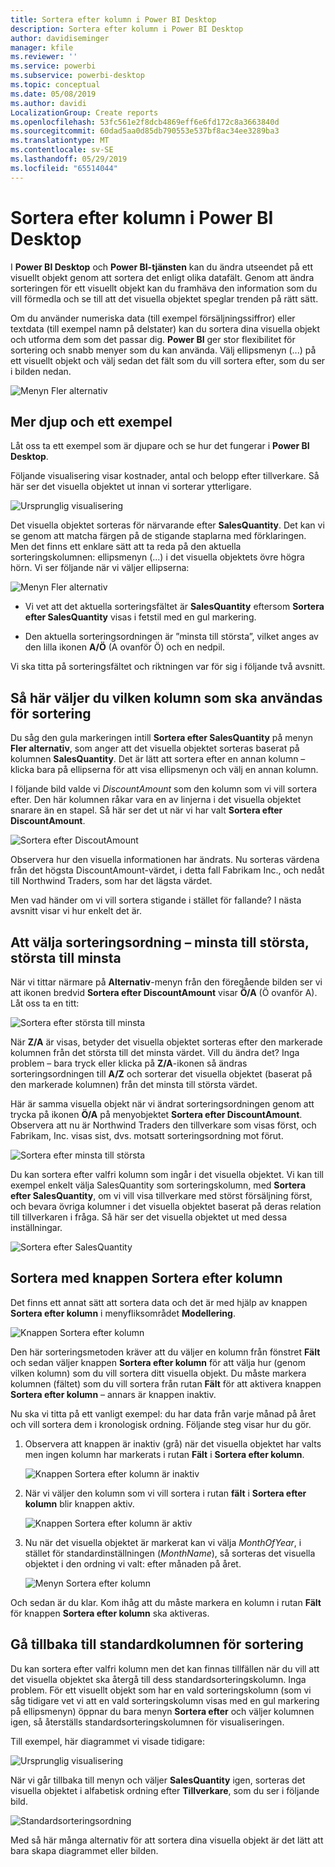 ```yaml
---
title: Sortera efter kolumn i Power BI Desktop
description: Sortera efter kolumn i Power BI Desktop
author: davidiseminger
manager: kfile
ms.reviewer: ''
ms.service: powerbi
ms.subservice: powerbi-desktop
ms.topic: conceptual
ms.date: 05/08/2019
ms.author: davidi
LocalizationGroup: Create reports
ms.openlocfilehash: 53fc561e2f8dcb4869eff6e6fd172c8a3663840d
ms.sourcegitcommit: 60dad5aa0d85db790553e537bf8ac34ee3289ba3
ms.translationtype: MT
ms.contentlocale: sv-SE
ms.lasthandoff: 05/29/2019
ms.locfileid: "65514044"
---
```

# <a name="sort-by-column-in-power-bi-desktop"></a>Sortera efter kolumn i Power BI Desktop
I **Power BI Desktop** och **Power BI-tjänsten** kan du ändra utseendet på ett visuellt objekt genom att sortera det enligt olika datafält. Genom att ändra sorteringen för ett visuellt objekt kan du framhäva den information som du vill förmedla och se till att det visuella objektet speglar trenden på rätt sätt.

Om du använder numeriska data (till exempel försäljningssiffror) eller textdata (till exempel namn på delstater) kan du sortera dina visuella objekt och utforma dem som det passar dig.  **Power BI** ger stor flexibilitet för sortering och snabb menyer som du kan använda. Välj ellipsmenyn (...) på ett visuellt objekt och välj sedan det fält som du vill sortera efter, som du ser i bilden nedan.

![Menyn Fler alternativ](media/desktop-sort-by-column/sortbycolumn_2.png)

## <a name="more-depth-and-an-example"></a>Mer djup och ett exempel
Låt oss ta ett exempel som är djupare och se hur det fungerar i **Power BI Desktop**.

Följande visualisering visar kostnader, antal och belopp efter tillverkare. Så här ser det visuella objektet ut innan vi sorterar ytterligare.

![Ursprunglig visualisering](media/desktop-sort-by-column/sortbycolumn_1.png)

Det visuella objektet sorteras för närvarande efter **SalesQuantity**. Det kan vi se genom att matcha färgen på de stigande staplarna med förklaringen. Men det finns ett enklare sätt att ta reda på den aktuella sorteringskolumnen: ellipsmenyn (...) i det visuella objektets övre högra hörn. Vi ser följande när vi väljer ellipserna:

![Menyn Fler alternativ](media/desktop-sort-by-column/sortbycolumn_2.png)

* Vi vet att det aktuella sorteringsfältet är **SalesQuantity** eftersom **Sortera efter SalesQuantity** visas i fetstil med en gul markering. 

* Den aktuella sorteringsordningen är ”minsta till största”, vilket anges av den lilla ikonen **A/Ö** (A ovanför Ö) och en nedpil.

Vi ska titta på sorteringsfältet och riktningen var för sig i följande två avsnitt.

## <a name="selecting-which-column-to-use-for-sorting"></a>Så här väljer du vilken kolumn som ska användas för sortering
Du såg den gula markeringen intill **Sortera efter SalesQuantity** på menyn **Fler alternativ**, som anger att det visuella objektet sorteras baserat på kolumnen **SalesQuantity**. Det är lätt att sortera efter en annan kolumn – klicka bara på ellipserna för att visa ellipsmenyn och välj en annan kolumn.

I följande bild valde vi *DiscountAmount* som den kolumn som vi vill sortera efter. Den här kolumnen råkar vara en av linjerna i det visuella objektet snarare än en stapel. Så här ser det ut när vi har valt **Sortera efter DiscountAmount**.

![Sortera efter DiscoutAmount](media/desktop-sort-by-column/sortbycolumn_3.png)

Observera hur den visuella informationen har ändrats. Nu sorteras värdena från det högsta DiscountAmount-värdet, i detta fall Fabrikam Inc., och nedåt till Northwind Traders, som har det lägsta värdet. 

Men vad händer om vi vill sortera stigande i stället för fallande? I nästa avsnitt visar vi hur enkelt det är.

## <a name="selecting-the-sort-order---smallest-to-largest-largest-to-smallest"></a>Att välja sorteringsordning – minsta till största, största till minsta
När vi tittar närmare på **Alternativ**-menyn från den föregående bilden ser vi att ikonen bredvid **Sortera efter DiscountAmount** visar **Ö/A** (Ö ovanför A). Låt oss ta en titt:

![Sortera efter största till minsta](media/desktop-sort-by-column/sortbycolumn_4.png)

När **Z/A** är visas, betyder det visuella objektet sorteras efter den markerade kolumnen från det största till det minsta värdet. Vill du ändra det? Inga problem – bara tryck eller klicka på **Z/A**-ikonen så ändras sorteringsordningen till **A/Z** och sorterar det visuella objektet (baserat på den markerade kolumnen) från det minsta till största värdet.

Här är samma visuella objekt när vi ändrat sorteringsordningen genom att trycka på ikonen **Ö/A** på menyobjektet **Sortera efter DiscountAmount**. Observera att nu är Northwind Traders den tillverkare som visas först, och Fabrikam, Inc. visas sist, dvs. motsatt sorteringsordning mot förut.

![Sortera efter minsta till största](media/desktop-sort-by-column/sortbycolumn_5.png)

Du kan sortera efter valfri kolumn som ingår i det visuella objektet. Vi kan till exempel enkelt välja SalesQuantity som sorteringskolumn, med **Sortera efter SalesQuantity**, om vi vill visa tillverkare med störst försäljning först, och bevara övriga kolumner i det visuella objektet baserat på deras relation till tillverkaren i fråga. Så här ser det visuella objektet ut med dessa inställningar.

![Sortera efter SalesQuantity](media/desktop-sort-by-column/sortbycolumn_6.png)

## <a name="sort-using-the-sort-by-column-button"></a>Sortera med knappen Sortera efter kolumn
Det finns ett annat sätt att sortera data och det är med hjälp av knappen **Sortera efter kolumn** i menyfliksområdet **Modellering**.

![Knappen Sortera efter kolumn](media/desktop-sort-by-column/sortbycolumn_8.png)

Den här sorteringsmetoden kräver att du väljer en kolumn från fönstret **Fält** och sedan väljer knappen **Sortera efter kolumn** för att välja hur (genom vilken kolumn) som du vill sortera ditt visuella objekt. Du måste markera kolumnen (fältet) som du vill sortera från rutan **Fält** för att aktivera knappen **Sortera efter kolumn** – annars är knappen inaktiv.

Nu ska vi titta på ett vanligt exempel: du har data från varje månad på året och vill sortera dem i kronologisk ordning. Följande steg visar hur du gör.

1. Observera att knappen är inaktiv (grå) när det visuella objektet har valts men ingen kolumn har markerats i rutan **Fält** i **Sortera efter kolumn**.
   
   ![Knappen Sortera efter kolumn är inaktiv](media/desktop-sort-by-column/sortbycolumn_9.png)

2. När vi väljer den kolumn som vi vill sortera i rutan **fält** i **Sortera efter kolumn** blir knappen aktiv.
   
   ![Knappen Sortera efter kolumn är aktiv](media/desktop-sort-by-column/sortbycolumn_10.png)
3. Nu när det visuella objektet är markerat kan vi välja *MonthOfYear*, i stället för standardinställningen (*MonthName*), så sorteras det visuella objektet i den ordning vi valt: efter månaden på året.
   
   ![Menyn Sortera efter kolumn](media/desktop-sort-by-column/sortbycolumn_11.png)

Och sedan är du klar. Kom ihåg att du måste markera en kolumn i rutan **Fält** för knappen **Sortera efter kolumn** ska aktiveras.

## <a name="getting-back-to-default-column-for-sorting"></a>Gå tillbaka till standardkolumnen för sortering
Du kan sortera efter valfri kolumn men det kan finnas tillfällen när du vill att det visuella objektet ska återgå till dess standardsorteringskolumn. Inga problem. För ett visuellt objekt som har en vald sorteringskolumn (som vi såg tidigare vet vi att en vald sorteringskolumn visas med en gul markering på ellipsmenyn) öppnar du bara menyn **Sortera efter** och väljer kolumnen igen, så återställs standardsorteringskolumnen för visualiseringen.

Till exempel, här diagrammet vi visade tidigare:

![Ursprunglig visualisering](media/desktop-sort-by-column/sortbycolumn_6.png)

När vi går tillbaka till menyn och väljer **SalesQuantity** igen, sorteras det visuella objektet i alfabetisk ordning efter **Tillverkare**, som du ser i följande bild.

![Standardsorteringsordning](media/desktop-sort-by-column/sortbycolumn_7.png)

Med så här många alternativ för att sortera dina visuella objekt är det lätt att bara skapa diagrammet eller bilden.

